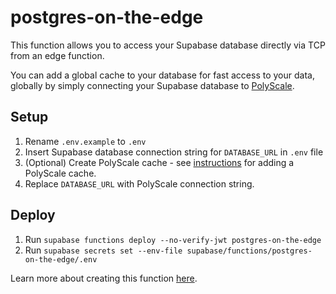 # postgres-on-the-edge

This function allows you to access your Supabase database directly via TCP from an edge function.

You can add a global cache to your database for fast access to your data, globally by simply connecting your Supabase database to [PolyScale](https://polyscale.ai).

## Setup
1. Rename `.env.example` to `.env`
2. Insert Supabase database connection string for `DATABASE_URL` in `.env` file
3. (Optional) Create PolyScale cache - see [instructions](https://supabase.com/partners/integrations/polyscale) for adding a PolyScale cache.
4. Replace `DATABASE_URL` with PolyScale connection string.

## Deploy

1. Run `supabase functions deploy --no-verify-jwt postgres-on-the-edge`
2. Run `supabase secrets set --env-file supabase/functions/postgres-on-the-edge/.env`

Learn more about creating this function [here](https://www.youtube.com/watch?v=cl7EuF1-RsY).